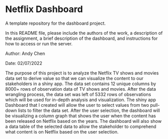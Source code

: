 # Netflix Dashboard
A template repository for the dashboard project.

In this README file, please include the authors of the work, a description of the assignment, a brief description of the dashboard, and instructions for how to access or run the server.

Author: Andy Chen 

Date: 02/07/2022

The purpose of this project is to analyze the Netflix TV shows and movies data set to derive value so that we can visualize the content to our stakeholders in a shiny app. The data set contains 12 unique columns by 8000+ rows of observation data of TV shows and movies. After the data wrangling process, the data set was left of 5332 rows of observations which will be used for in-depth analysis and visualization. The shiny app Dashboard that I created will allow the user to select values from two pull-down lists to filter the data set. After the user selection, the dashboard will be visualizing a column graph that shows the user when the content has been released on Netflix based on the years. The dashboard will also show a data table of the selected data to allow the stakeholder to comprehend what content is on Netflix based on the user selection. 

